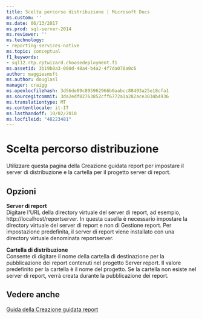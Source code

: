 ```yaml
---
title: Scelta percorso distribuzione | Microsoft Docs
ms.custom: ''
ms.date: 06/13/2017
ms.prod: sql-server-2014
ms.reviewer: ''
ms.technology:
- reporting-services-native
ms.topic: conceptual
f1_keywords:
- sql12.rtp.rptwizard.choosedeployment.f1
ms.assetid: 3b19b8a3-000d-48a4-b4a2-4f7da078a0c6
author: maggiesmsft
ms.author: douglasl
manager: craigg
ms.openlocfilehash: 3d56de89c895962966b0aabcc88493a25e18cfa1
ms.sourcegitcommit: 3da2edf82763852cff6772a1a282ace3034b4936
ms.translationtype: MT
ms.contentlocale: it-IT
ms.lasthandoff: 10/02/2018
ms.locfileid: "48223481"
---
```

# <a name="choose-the-deployment-location"></a>Scelta percorso distribuzione
  Utilizzare questa pagina della Creazione guidata report per impostare il server di distribuzione e la cartella per il progetto server di report.  
  
## <a name="options"></a>Opzioni  
 **Server di report**  
 Digitare l'URL della directory virtuale del server di report, ad esempio, http://localhost/reportserver. In questa casella è necessario impostare la directory virtuale del server di report e non di Gestione report. Per impostazione predefinita, il server di report viene installato con una directory virtuale denominata reportserver.  
  
 **Cartella di distribuzione**  
 Consente di digitare il nome della cartella di destinazione per la pubblicazione dei report contenuti nel progetto Server report. Il valore predefinito per la cartella è il nome del progetto. Se la cartella non esiste nel server di report, verrà creata durante la pubblicazione dei report.  
  
## <a name="see-also"></a>Vedere anche  
 [Guida della Creazione guidata report](../../2014/reporting-services/report-wizard-help.md)  
  
  
